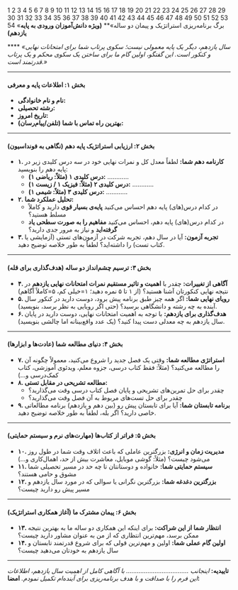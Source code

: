 1
2
3
4
5
6
7
8
9
10
11
12
13
14
15
16
17
18
19
20
21
22
23
24
25
26
27
28
29
30
31
32
33
34
35
36
37
38
39
40
41
42
43
44
45
46
47
48
49
50
51
52
53
54
«برگ برنامه‌ریزی استراتژیک و پیمان دو ساله»**
**(ویژه دانش‌آموزان ورودی به پایه یازدهم)**

**** *«سال یازدهم، دیگر یک پایه معمولی نیست؛ سکوی پرتاب شما برای امتحانات نهایی و کنکور است. این گفتگو، اولین گام ما برای ساختن یک سکوی محکم و یک پرتاب قدرتمند است.»*

---
#### **بخش ۱: اطلاعات پایه و معرفی**
*   **نام و نام خانوادگی:**
*   **رشته تحصیلی:**
*   **تاریخ امروز:**
*   **بهترین راه تماس با شما (تلفن/پیام‌رسان):**

---
#### **بخش ۲: ارزیابی استراتژیک پایه دهم (نگاهی به فونداسیون)**
*   **۱. کارنامه دهم شما:** لطفاً معدل کل و نمرات نهایی خود در سه درس کلیدی زیر در پایه دهم را بنویسید:
    *   **درس کلیدی ۱ (مثلاً: ریاضی ۱):** ............
    *   **درس کلیدی ۲ (مثلاً: فیزیک ۱ / زیست ۱):** ............
    *   **درس کلیدی ۳ (مثلاً: شیمی ۱):** ............
*   **۲. تحلیل عملکرد شما:**
    *   در کدام درس(های) پایه دهم احساس می‌کنید **پایه‌ی بسیار قوی** دارید و کاملاً مسلط هستید؟
    *   در کدام درس(های) پایه دهم، احساس می‌کنید **مفاهیم را به صورت سطحی یاد گرفته‌اید** و نیاز به مرور جدی دارید؟
*   **۳. تجربه آزمون:** آیا در سال دهم، تجربه شرکت در آزمون‌های تستی (آزمایشی یا کتاب تست) را داشته‌اید؟ لطفاً به طور خلاصه توضیح دهید.

---
#### **بخش ۳: ترسیم چشم‌انداز دو ساله (هدف‌گذاری برای قله)**
*   **۴. آگاهی از تغییرات:** چقدر با **اهمیت و تاثیر مستقیم نمرات امتحانات نهایی یازدهم** در نتیجه نهایی کنکورتان آشنا هستید؟ (از ۱ تا ۵ نمره دهید؛ ۱=خیلی کم، ۵=کاملاً آگاهم)
*   **۵. رویای نهایی شما:** اگر همه چیز طبق برنامه پیش برود، دوست دارید در کنکور سال آینده به چه رشته و دانشگاهی برسید؟ (حتی اگر رویایی به نظر برسد، بنویسید).
*   **۶. هدف‌گذاری برای یازدهم:** با توجه به اهمیت امتحانات نهایی، دوست دارید در پایان سال یازدهم به چه معدلی دست پیدا کنید؟ (یک عدد واقع‌بینانه اما چالشی بنویسید).

---
#### **بخش ۴: دنیای مطالعه شما (عادت‌ها و ابزارها)**
*   **۷. استراتژی مطالعه شما:** وقتی یک فصل جدید را شروع می‌کنید، معمولاً چگونه آن را مطالعه می‌کنید؟ (مثلاً: فقط کتاب درسی، جزوه معلم، ویدئوی آموزشی، کتاب کمک‌درسی و...)
*   **۸. مطالعه تشریحی در مقابل تستی:**
    *   چقدر برای حل تمرین‌های تشریحی و پایان فصل کتاب درسی وقت می‌گذارید؟
    *   چقدر برای حل تست‌های مربوط به آن فصل وقت می‌گذارید؟
*   **۹. برنامه تابستان شما:** آیا برای تابستان پیش رو (بین دهم و یازدهم) برنامه مطالعاتی خاصی دارید؟ اگر بله، لطفاً به طور خلاصه توضیح دهید.

---
#### **بخش ۵: فراتر از کتاب‌ها (مهارت‌های نرم و سیستم حمایتی)**
*   **۱۰. مدیریت زمان و انرژی:** بزرگترین عاملی که باعث اتلاف وقت شما در طول روز می‌شود چیست؟ (مثلاً: گوشی موبایل، معاشرت بیش از حد، اهمال‌کاری و...)
*   **۱۱. سیستم حمایتی شما:** خانواده و دوستانتان تا چه حد در مسیر تحصیلی شما مشوق و حامی هستند؟
*   **۱۲. بزرگترین دغدغه شما:** بزرگترین نگرانی یا سوالی که در مورد سال یازدهم و مسیر پیش رو دارید چیست؟

---
#### **بخش ۶: پیمان مشترک ما (آغاز همکاری استراتژیک)**
*   **۱۳. انتظار شما از این شراکت:** برای اینکه این همکاری دو ساله ما به بهترین نتیجه ممکن برسد، مهم‌ترین انتظاری که از من به عنوان مشاور دارید چیست؟
*   **۱۴. اولین گام عملی شما:** اولین و مهم‌ترین قولی که برای شروع قدرتمند تابستان و سال یازدهم به خودتان می‌دهید چیست؟

---
**تاییدیه:**
*اینجانب ................................... با آگاهی کامل از اهمیت سال یازدهم، اطلاعات این فرم را با صداقت و با هدف برنامه‌ریزی برای آینده‌ام تکمیل نمودم.*
**امضا:**
